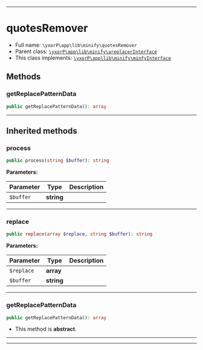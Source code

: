 ***

# quotesRemover

* Full name: `\yxorP\app\lib\minify\quotesRemover`
* Parent class: [`\yxorP\app\lib\minify\areplacerInterface`](./areplacerInterface.md)
* This class implements:
  [`\yxorP\app\lib\minify\minfyInterface`](./minfyInterface.md)

## Methods

### getReplacePatternData

```php
public getReplacePatternData(): array
```

***

## Inherited methods

### process

```php
public process(string $buffer): string
```

**Parameters:**

| Parameter | Type | Description |
|-----------|------|-------------|
| `$buffer` | **string** |  |

***

### replace

```php
public replace(array $replace, string $buffer): string
```

**Parameters:**

| Parameter | Type | Description |
|-----------|------|-------------|
| `$replace` | **array** |  |
| `$buffer` | **string** |  |

***

### getReplacePatternData

```php
public getReplacePatternData(): array
```

* This method is **abstract**.

***


***

